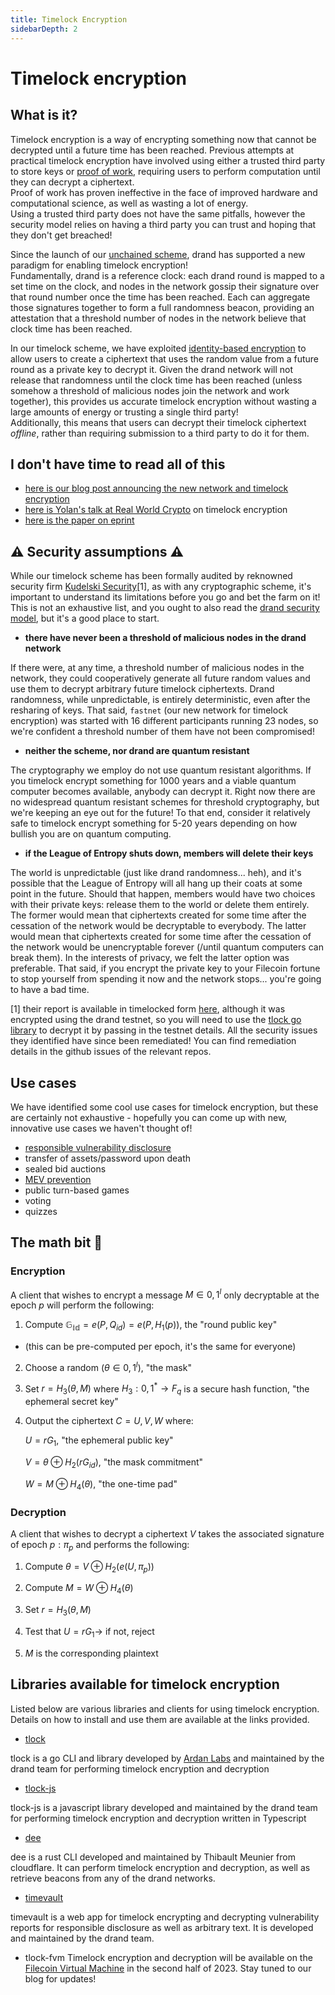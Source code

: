 ```yaml
---
title: Timelock Encryption
sidebarDepth: 2
---
```


# Timelock encryption

## What is it?

Timelock encryption is a way of encrypting something now that cannot be decrypted until a future time has been reached. Previous attempts at practical timelock encryption have involved using either a trusted third party to store keys or [proof of work](https://ethereum.org/en/developers/docs/consensus-mechanisms/pow/), requiring users to perform computation until they can decrypt a ciphertext.  
Proof of work has proven ineffective in the face of improved hardware and computational science, as well as wasting a lot of energy.  
Using a trusted third party does not have the same pitfalls, however the security model relies on having a third party you can trust and hoping that they don't get breached!  

Since the launch of our [unchained scheme](https://drand.love/blog/2022/02/21/multi-frequency-support-and-timelock-encryption-capabilities/), drand has supported a new paradigm for enabling timelock encryption!  
Fundamentally, drand is a reference clock: each drand round is mapped to a set time on the clock, and nodes in the network gossip their signature over that round number once the time has been reached. Each can aggregate those signatures together to form a full randomness beacon, providing an attestation that a threshold number of nodes in the network believe that clock time has been reached.

In our timelock scheme, we have exploited [identity-based encryption](https://crypto.stanford.edu/~dabo/papers/bfibe.pdf) to allow users to create a ciphertext that uses the random value from a future round as a private key to decrypt it. Given the drand network will not release that randomness until the clock time has been reached (unless somehow a threshold of malicious nodes join the network and work together), this provides us accurate timelock encryption without wasting a large amounts of energy or trusting a single third party!  
Additionally, this means that users can decrypt their timelock ciphertext *offline*, rather than requiring submission to a third party to do it for them.

## I don't have time to read all of this
- [here is our blog post announcing the new network and timelock encryption](https://drand.love/blog/2023/03/28/timelock-on-fastnet/)
- [here is Yolan's talk at Real World Crypto](https://www.youtube.com/watch?v=Xh849Ij3lhU) on timelock encryption
- [here is the paper on eprint](https://eprint.iacr.org/2023/189)


## ⚠️  Security assumptions ⚠️
While our timelock scheme has been formally audited by reknowned security firm [Kudelski Security](https://kudelskisecurity.com)[1], as with any cryptographic scheme, it's important to understand its limitations before you go and bet the farm on it! This is not an exhaustive list, and you ought to also read the [drand security model](https://drand.love/docs/security-model/), but it's a good place to start.

- **there have never been a threshold of malicious nodes in the drand network**

If there were, at any time, a threshold number of malicious nodes in the network, they could cooperatively generate all future random values and use them to decrypt arbitrary future timelock ciphertexts. Drand randomness, while unpredictable, is entirely deterministic, even after the resharing of keys.
That said, `fastnet` (our new network for timelock encryption) was started with 16 different participants running 23 nodes, so we're confident a threshold number of them have not been compromised!

- **neither the scheme, nor drand are quantum resistant**

The cryptography we employ do not use quantum resistant algorithms. If you timelock encrypt something for 1000 years and a viable quantum computer becomes available, anybody can decrypt it. Right now there are no widespread quantum resistant schemes for threshold cryptography, but we're keeping an eye out for the future!
To that end, consider it relatively safe to timelock encrypt something for 5-20 years depending on how bullish you are on quantum computing.

- **if the League of Entropy shuts down, members will delete their keys**

The world is unpredictable (just like drand randomness... heh), and it's possible that the League of Entropy will all hang up their coats at some point in the future. Should that happen, members would have two choices with their private keys: release them to the world or delete them entirely.
The former would mean that ciphertexts created for some time after the cessation of the network would be decryptable to everybody. The latter would mean that ciphertexts created for some time after the cessation of the network would be unencryptable forever (/until quantum computers can break them).
In the interests of privacy, we felt the latter option was preferable. That said, if you encrypt the private key to your Filecoin fortune to stop yourself from spending it now and the network stops... you're going to have a bad time.

[1] their report is available in timelocked form [here](https://research.kudelskisecurity.com/2023/01/09/announcing-a-timelocked-responsible-disclosure/), although it was encrypted using the drand testnet, so you will need to use the [tlock go library](https://github.com/drand/tlock) to decrypt it by passing in the testnet details. All the security issues they identified have since been remediated! You can find remediation details in the github issues of the relevant repos.

## Use cases
We have identified some cool use cases for timelock encryption, but these are certainly not exhaustive - hopefully you can come up with new, innovative use cases we haven't thought of!

- [responsible vulnerability disclosure](https://timevault.drand.love/)
- transfer of assets/password upon death
- sealed bid auctions
- [MEV prevention](https://coinmarketcap.com/alexandria/glossary/miner-extractable-value-mev)
- public turn-based games
- voting
- quizzes

## The math bit 🧮

### Encryption

A client that wishes to encrypt a message $M \in {0,1}^l$ only decryptable at the epoch $p$ will perform the following:

1. Compute $\mathbb{G_{id}}= e(P, Q_{id}) = e(P,H_1(p))$, the "round public key" 
- (this can be pre-computed per epoch, it's the same for everyone)

2. Choose a random $(\theta \in {0,1}^l)$, "the mask"

3. Set $r = H_3(\theta, M)$ where $H_3:{0,1}^* \to F_q$ is a secure hash function, "the ephemeral secret key"

4. Output the ciphertext $C = {U, V, W}$ where:

    $U = rG_1,$ "the ephemeral public key"

    $V = \theta \oplus H_2(rG_{id})$, "the mask commitment"

    $W = M \oplus H_4(\theta)$, "the one-time pad"

### Decryption

A client that wishes to decrypt a ciphertext $V$ takes the associated signature of epoch $p: \pi_p$ and performs the following:

1. Compute $\theta = V \oplus H_2(e(U, \pi_p))$

2. Compute $M = W \oplus H_4(\theta)$

3. Set $r = H_3(\theta, M)$

4. Test that $U = rG_1 \to$ if not, reject

5. $M$ is the corresponding plaintext


## Libraries available for timelock encryption

Listed below are various libraries and clients for using timelock encryption. Details on how to install and use them are available at the links provided.

- [tlock](https://github.com/drand/tlock)

tlock is a go CLI and library developed by [Ardan Labs](https://www.ardanlabs.com/) and maintained by the drand team for performing timelock encryption and decryption

- [tlock-js](https://github.com/drand/tlock-js)

tlock-js is a javascript library developed and maintained by the drand team for performing timelock encryption and decryption written in Typescript

- [dee](https://github.com/thibmeu/drand-rs)

dee is a rust CLI developed and maintained by Thibault Meunier from cloudflare. It can perform timelock encryption and decryption, as well as retrieve beacons from any of the drand networks.

- [timevault](https://timelock.drand.love)

timevault is a web app for timelock encrypting and decrypting vulnerability reports for responsible disclosure as well as arbitrary text. It is developed and maintained by the drand team.

- tlock-fvm
Timelock encryption and decryption will be available on the [Filecoin Virtual Machine](https://fvm.bilecoin.io/) in the second half of 2023. Stay tuned to our blog for updates!
